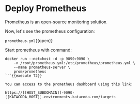 # Deploy Prometheus

Prometheus is an open-source monitoring solution.

Now, let's see the prometheus configuration:

`prometheus.yml`{{open}}


Start prometheus with command:

```
docker run --net=host -d -p 9090:9090 \
    -v /root/prometheus.yml:/etc/prometheus/prometheus.yml \
    --name prometheus-server \
    prom/prometheus
```{{execute T2}}

You can access to the prometheus dashboard using this link:

https://[[HOST_SUBDOMAIN]]-9090-[[KATACODA_HOST]].environments.katacoda.com/targets
